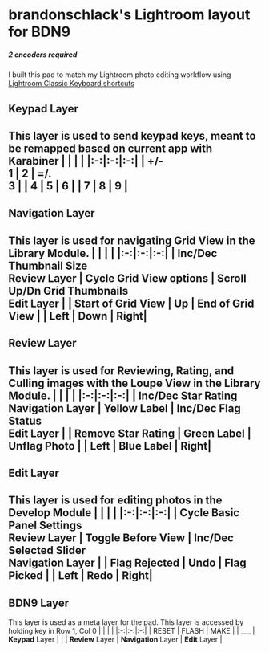 # brandonschlack's Lightroom layout for BDN9
##### 2 encoders required
I built this pad to match my Lightroom photo editing workflow using
[Lightroom Classic Keyboard shortcuts](https://helpx.adobe.com/lightroom-classic/help/keyboard-shortcuts.html)


## Keypad Layer
This layer is used to send keypad keys, meant to be remapped based on current app with Karabiner
|   |   |   |
|:-:|:-:|:-:|
| +/-<br>**1** | 2 | =/.<br>**3**  |
| 4 | 5 | 6 |
| 7 | 8 | 9 |
---

## Navigation Layer
This layer is used for navigating Grid View in the Library Module.
|   |   |   |
|:-:|:-:|:-:|
| Inc/Dec Thumbnail Size<br>**Review** Layer | Cycle Grid View options | Scroll Up/Dn Grid Thumbnails<br>**Edit** Layer  |
| Start of Grid View | Up | End of Grid View |
| Left | Down | Right|
---

## Review Layer
This layer is used for Reviewing, Rating, and Culling images with the Loupe View in the Library Module.
|   |   |   |
|:-:|:-:|:-:|
| Inc/Dec Star Rating<br>**Navigation** Layer | Yellow Label | Inc/Dec Flag Status<br>**Edit** Layer  |
| Remove Star Rating | Green Label | Unflag Photo |
| Left | Blue Label | Right|
---

## Edit Layer
This layer is used for editing photos in the Develop Module
|   |   |   |
|:-:|:-:|:-:|
| Cycle Basic Panel Settings<br>**Review** Layer | Toggle Before View | Inc/Dec Selected Slider<br>**Navigation** Layer  |
| Flag Rejected | Undo | Flag Picked |
| Left | Redo | Right|
---

## BDN9 Layer
This layer is used as a meta layer for the pad. This layer is accessed by holding key in Row 1, Col 0
|   |   |   |
|:-:|:-:|:-:|
| RESET | FLASH | MAKE |
| ___ | **Keypad** Layer |  |
| **Review** Layer | **Navigation** Layer | **Edit** Layer |
